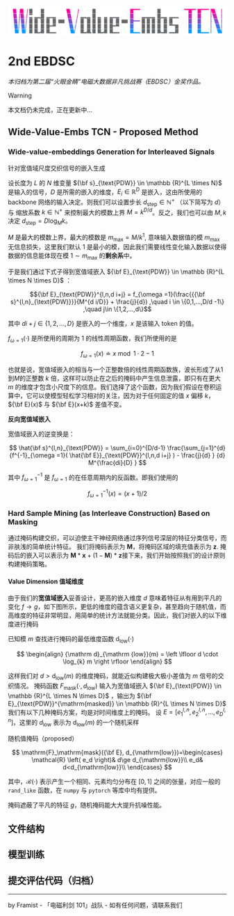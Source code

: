 ![alt text](asserts/image.png)

# 2nd EBDSC


*本归档为第二届“火眼金睛”电磁大数据非凡挑战赛（EBDSC）金奖作品。*

> [!WARNING]
> 本文档仍未完成，正在更新中...


## Wide-Value-Embs TCN - Proposed Method

### Wide-value-embeddings Generation for Interleaved Signals

针对宽值域尺度交织信号的嵌入生成

设长度为 $L$ 的 $N$ 维变量 ${\bf s}_{\text{PDW}} \in \mathbb {R}^{L \times N}$ 是输入的信号，$D$ 是所需的嵌入的维度，$E_{i} \in \mathbb{R}^{D}$ 是嵌入，这由所使用的 backbone 网络的输入决定。则我们可以设置步长 $d_\mathrm{step} \in \mathbb{N}^+$ （以下简写为 $d$）与 缩放系数 $k \in \mathbb{N}^+$ 来控制最大的模数上界 $M = k^{D/d}$。反之，我们也可以由 $M,k$ 决定 $d_\mathrm{step} =  D \log_{M}{k}$。

$M$ 是最大的模数上界，最大的模数是 $m_{\mathrm{max}} = M / k^{1}$, 意味输入数据值的模 $m_{\mathrm{max}}$ 无信息损失，这里我们默认 $1$ 是最小的模，因此我们需要线性变化输入数据以使得数据的信息能体现在模 $1 \sim m_{\mathrm{max}}$ 的**剩余系**中。

于是我们通过下式子得到宽值域嵌入 ${\bf E}_{\text{PDW}} \in \mathbb {R}^{L \times N \times D}$ ：


```math
{\bf E}_{\text{PDW}}^{l,n,d i+j} =
f_{\omega =1}(\frac{{{\bf s}^{l,n}_{\text{PDW}}}}{M^{d i/D}} + \frac{j}{d}) 
,\quad
i \in \{0,1,...,D/d -1\} ,\quad j\in \{1,2,...,d\}
```


其中 $di+j\in \{1,2,...,D\}$ 是嵌入的一个维度，$x$ 是该输入 token 的值。


$f_{\omega =1}(\cdot)$ 是所使用的周期为 1 的线性周期函数，我们所使用的是

$$
f_{\omega =1}(x) \doteq x \bmod 1 \cdot 2-1
$$

也就是说，宽值域嵌入的相当与一个正整数倍的线性周期函数族，波长形成了从$1$到$M$的正整数 $k$ 倍，这样可以防止在之后的掩码中产生信息泄露，即只有在更大 $m$ 的维度才包含小尺度下的信息。我们选择了这个函数，因为我们假设在卷积运算中，它可以使模型轻松学习相对的关注，因为对于任何固定的值 $x$ 偏移 $k$，${\bf E}(x)$ 与 ${\bf E}(x+k)$ 差值不变。

**反向宽值域嵌入**

宽值域嵌入的逆变换是：

$$
\hat{\bf s}^{l,n}_{\text{PDW}} =
\sum_{i=0}^{D/d-1} 
\frac{\sum_{j=1}^{d}
{f^{-1}_{\omega =1}(
\hat{\bf E}}_{\text{PDW}}^{l,n,d i+j} ) - \frac{j}{d} }
{d} 
M^{\frac{di}{D} }
$$

其中 $f^{-1}_{\omega =1}$ 是 $f_{\omega =1}$ 的在任意周期内的反函数。即我们使用的

$$
f^{-1}_{\omega =1}(x) = (x + 1)/ 2
$$



### Hard Sample Mining (as Interleave Construction) Based on Masking



通过掩码构建交织，可以迫使主干神经网络通过序列信号深层的特征分类信号，而非肤浅的简单统计特征。
我们将掩码表示为 $\textbf{M}$，将掩码区域的填充值表示为 $\textbf{z}$. 掩码后的嵌入可以表示为 $\textbf{M}*\textbf{x} + (1-\textbf{M}) * \textbf{z}$接下来，我们开始按照我们的设计原则构建掩码策略。

#### Value Dimension 值域维度

由于我们的**宽值域嵌入**妥善设计，更高的嵌入维度 $d$ 意味着特征从有用到平凡的变化 $f \to g$，如下图所示，更低的维度的蕴含语义更复杂，甚至趋向于随机值，而高维度的特征非常明显，用简单的统计方法就能分类。因此，我们对嵌入的以下维度进行掩码

已知模 $m$ 查找进行掩码的最低维度函数 ${\mathrm d}_{\mathrm {low}}(\cdot)$

$$
\begin{align} 
{\mathrm d}_{\mathrm {low}}(m) = \left \lfloor d \cdot \log_{k} m \right \rfloor
\end{align}
$$

这样我们对 $d > {\mathrm d}_{\mathrm {low}}(m)$ 的维度掩码，就能近似构建极大极小差值为 $m$ 信号的交织情况。
掩码函数 $F_\mathrm{mask}(\cdot, d_{\mathrm{low}})$ 输入为宽值域嵌入 ${\bf E}_{\text{PDW}} \in \mathbb {R}^{L \times N \times D}$ ，输出为 ${\bf E}_{\text{PDW}}^{\mathrm{masked}} \in \mathbb {R}^{L \times N \times D}$ 
我们有以下几种掩码方案，均是对时间维度上的掩码。
设 $E_{}=[ e_{1}^{l,n},e_{2}^{l,n},...,e_{D}^{l,n} ]$，这里的 $d_{\mathrm{low}}$ 表示为 ${\mathrm d}_{\mathrm {low}}(m)$ 的一个随机采样

随机值掩码（proposed）

$$
\mathrm{F}_\mathrm{mask}({\bf E}, d_{\mathrm{low}})=\begin{cases}
	\mathcal{R} \left( e_d \right)&		d\ge d_{\mathrm{low}}\\
	e_d&		d<d_{\mathrm{low}}\\
\end{cases}
$$

其中，$\mathcal{R}(\cdot)$ 表示产生一个相同、元素均匀分布在 $[0,1]$ 之间的张量，对应一般的 `rand_like` 函数，在 `numpy` 与 `pytorch` 等库中均有提供。

掩码遮蔽了平凡的特征 $g$，随机掩码能大大提升抗噪性能。


## 文件结构


## 模型训练


## 提交评估代码（归档）

---

by Framist - 「电磁利剑 101」战队 - 如有任何问题，请联系我们

